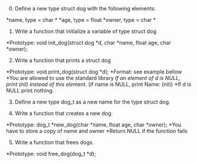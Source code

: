 0. Define a new type struct dog with the following elements:

*name, type = char *
*age, type = float
*owner, type = char *

1. Write a function that initialize a variable of type struct dog

*Prototype: void init_dog(struct dog *d, char *name, float age, char *owner);

2. Write a function that prints a struct dog

*Prototype: void print_dog(struct dog *d);
*Format: see example bellow
*You are allowed to use the standard library
*If an element of d is NULL, print (nil) instead of this ele*ment. (if name is NULL, print Name: (nil))
*If d is NULL print nothing.

3. Define a new type dog_t as a new name for the type struct dog.

4. Write a function that creates a new dog.

*Prototype: dog_t *new_dog(char *name, float age, char *owner);
*You have to store a copy of name and owner
*Return NULL if the function fails

5. Write a function that frees dogs.

*Prototype: void free_dog(dog_t *d);